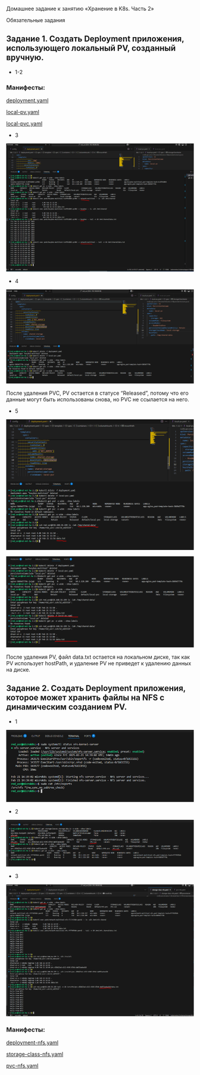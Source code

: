 Домашнее задание к занятию «Хранение в K8s. Часть 2»

Обязательные задания

## Задание 1. Создать Deployment приложения, использующего локальный PV, созданный вручную.

- 1-2
### Манифесты:

[deployment.yaml](deployment.yaml)

[local-pv.yaml](local-pv.yaml)

[local-pvc.yaml](local-pvc.yaml)

- 3

![img](image.png)

- 4

![img](image-1.png)

После удаления PVC, PV остается в статусе “Released”, потому что его данные могут быть использованы снова, но PVC не ссылается на него.

- 5

![img](image-2.png)

![img](image-3.png)

После удаления PV, файл data.txt остается на локальном диске, так как PV использует hostPath, и удаление PV не приведет к удалению данных на диске.


## Задание 2. Создать Deployment приложения, которое может хранить файлы на NFS с динамическим созданием PV.

- 1

![img](image-4.png)

- 2

![img](image-5.png)

- 3

![img](image-6.png)

### Манифесты:

[deployment-nfs.yaml](deployment-nfs.yaml)

[storage-class-nfs.yaml](storage-class-nfs.yaml)

[pvc-nfs.yaml](pvc-nfs.yaml)
